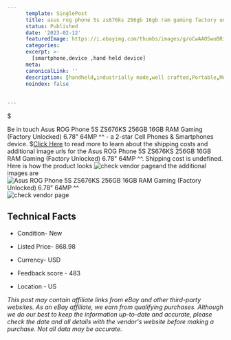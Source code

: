 ```yaml
---
      template: SinglePost
      title: asus rog phone 5s zs676ks 256gb 16gb ram gaming factory unlocked 6 78 64mp 
      status: Published
      date: '2023-02-12'
      featuredImage: https://i.ebayimg.com/thumbs/images/g/oCwAAOSwoBRiFb~p/s-l225.jpg
      categories: 
      excerpt: >-
        [smartphone,device ,hand held device]
      meta:
      canonicalLink: ''
      description: [handheld,industrially made,well crafted,Portable,Mobile,Compact,Convenient,Lightweight,Maneuverable,Man-portable,Miniature,Carriable,Hand-held,Light,Holdable,Transportable,Mobile device,Pocket-sized,On-the-go,Wireless,Cordless,Compact size,Convenient size, smartphone,device ,hand held device]
      noindex: false
      
        
---
```

$

Be in touch Asus ROG Phone 5S ZS676KS 256GB 16GB RAM Gaming (Factory Unlocked) 6.78" 64MP ^^ - a 2-star Cell Phones & Smartphones device.
$[Click Here](https://www.ebay.com/itm/353996936178?hash=item526bdc93f2%3Ag%3AoCwAAOSwoBRiFb%7Ep&mkevt=1&mkcid=1&mkrid=711-53200-19255-0&campid=%253CePNCampaignId%253E&customid=%253CreferenceId%253E&toolid=10049) to read more to learn about the shipping costs and additional image urls for the Asus ROG Phone 5S ZS676KS 256GB 16GB RAM Gaming (Factory Unlocked) 6.78" 64MP ^^. Shipping cost is undefined. Here is how the product looks ![check vendor page](https://i.ebayimg.com/thumbs/images/g/oCwAAOSwoBRiFb~p/s-l225.jpg)and the additional images are![Asus ROG Phone 5S ZS676KS 256GB 16GB RAM Gaming (Factory Unlocked) 6.78" 64MP ^^](https://i.ebayimg.com/images/g/oCwAAOSwoBRiFb~p/s-l1200.jpg)![check vendor page](https://origin-galleryplus.ebayimg.com/ws/web/353996936178_2_0_1/225x225.jpg,https://origin-galleryplus.ebayimg.com/ws/web/353996936178_3_0_1/225x225.jpg,https://origin-galleryplus.ebayimg.com/ws/web/353996936178_4_0_1/225x225.jpg,https://origin-galleryplus.ebayimg.com/ws/web/353996936178_5_0_1/225x225.jpg,https://origin-galleryplus.ebayimg.com/ws/web/353996936178_6_0_1/225x225.jpg,https://origin-galleryplus.ebayimg.com/ws/web/353996936178_7_0_1/225x225.jpg,https://origin-galleryplus.ebayimg.com/ws/web/353996936178_8_0_1/225x225.jpg,https://origin-galleryplus.ebayimg.com/ws/web/353996936178_9_0_1/225x225.jpg,https://origin-galleryplus.ebayimg.com/ws/web/353996936178_10_0_1/225x225.jpg)



 ## Technical Facts 



     
      

 - Condition- New 


      

 - Listed Price- 868.98 


      

 - Currency- USD 


      

 - Feedback score - 483 


      

 - Location - US 


      
      

 *_This post may contain affiliate links from eBay and other third-party websites. As an eBay affiliate, we earn from qualifying purchases. Although we do our best to keep the information up-to-date and accurate, please check the date and all details with the vendor's website before making a purchase. Not all data may be accurate._*






